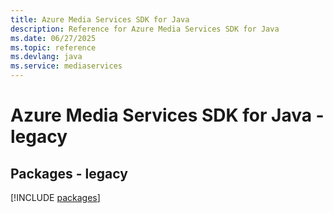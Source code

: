 ```yaml
---
title: Azure Media Services SDK for Java
description: Reference for Azure Media Services SDK for Java
ms.date: 06/27/2025
ms.topic: reference
ms.devlang: java
ms.service: mediaservices
---
```

# Azure Media Services SDK for Java - legacy
## Packages - legacy
[!INCLUDE [packages](media-services-index.md)]